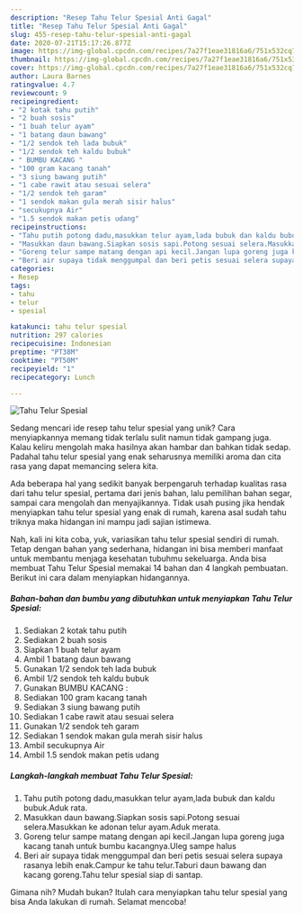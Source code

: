 ```yaml
---
description: "Resep Tahu Telur Spesial Anti Gagal"
title: "Resep Tahu Telur Spesial Anti Gagal"
slug: 455-resep-tahu-telur-spesial-anti-gagal
date: 2020-07-21T15:17:26.877Z
image: https://img-global.cpcdn.com/recipes/7a27f1eae31816a6/751x532cq70/tahu-telur-spesial-foto-resep-utama.jpg
thumbnail: https://img-global.cpcdn.com/recipes/7a27f1eae31816a6/751x532cq70/tahu-telur-spesial-foto-resep-utama.jpg
cover: https://img-global.cpcdn.com/recipes/7a27f1eae31816a6/751x532cq70/tahu-telur-spesial-foto-resep-utama.jpg
author: Laura Barnes
ratingvalue: 4.7
reviewcount: 9
recipeingredient:
- "2 kotak tahu putih"
- "2 buah sosis"
- "1 buah telur ayam"
- "1 batang daun bawang"
- "1/2 sendok teh lada bubuk"
- "1/2 sendok teh kaldu bubuk"
- " BUMBU KACANG "
- "100 gram kacang tanah"
- "3 siung bawang putih"
- "1 cabe rawit atau sesuai selera"
- "1/2 sendok teh garam"
- "1 sendok makan gula merah sisir halus"
- "secukupnya Air"
- "1.5 sendok makan petis udang"
recipeinstructions:
- "Tahu putih potong dadu,masukkan telur ayam,lada bubuk dan kaldu bubuk.Aduk rata."
- "Masukkan daun bawang.Siapkan sosis sapi.Potong sesuai selera.Masukkan ke adonan telur ayam.Aduk merata."
- "Goreng telur sampe matang dengan api kecil.Jangan lupa goreng juga kacang tanah untuk bumbu kacangnya.Uleg sampe halus"
- "Beri air supaya tidak menggumpal dan beri petis sesuai selera supaya rasanya lebih enak.Campur ke tahu telur.Taburi daun bawang dan kacang goreng.Tahu telur spesial siap di santap."
categories:
- Resep
tags:
- tahu
- telur
- spesial

katakunci: tahu telur spesial 
nutrition: 297 calories
recipecuisine: Indonesian
preptime: "PT38M"
cooktime: "PT50M"
recipeyield: "1"
recipecategory: Lunch

---
```



![Tahu Telur Spesial](https://img-global.cpcdn.com/recipes/7a27f1eae31816a6/751x532cq70/tahu-telur-spesial-foto-resep-utama.jpg)

Sedang mencari ide resep tahu telur spesial yang unik? Cara menyiapkannya memang tidak terlalu sulit namun tidak gampang juga. Kalau keliru mengolah maka hasilnya akan hambar dan bahkan tidak sedap. Padahal tahu telur spesial yang enak seharusnya memiliki aroma dan cita rasa yang dapat memancing selera kita.

Ada beberapa hal yang sedikit banyak berpengaruh terhadap kualitas rasa dari tahu telur spesial, pertama dari jenis bahan, lalu pemilihan bahan segar, sampai cara mengolah dan menyajikannya. Tidak usah pusing jika hendak menyiapkan tahu telur spesial yang enak di rumah, karena asal sudah tahu triknya maka hidangan ini mampu jadi sajian istimewa.




Nah, kali ini kita coba, yuk, variasikan tahu telur spesial sendiri di rumah. Tetap dengan bahan yang sederhana, hidangan ini bisa memberi manfaat untuk membantu menjaga kesehatan tubuhmu sekeluarga. Anda bisa membuat Tahu Telur Spesial memakai 14 bahan dan 4 langkah pembuatan. Berikut ini cara dalam menyiapkan hidangannya.

<!--inarticleads1-->

##### Bahan-bahan dan bumbu yang dibutuhkan untuk menyiapkan Tahu Telur Spesial:

1. Sediakan 2 kotak tahu putih
1. Sediakan 2 buah sosis
1. Siapkan 1 buah telur ayam
1. Ambil 1 batang daun bawang
1. Gunakan 1/2 sendok teh lada bubuk
1. Ambil 1/2 sendok teh kaldu bubuk
1. Gunakan  BUMBU KACANG :
1. Sediakan 100 gram kacang tanah
1. Sediakan 3 siung bawang putih
1. Sediakan 1 cabe rawit atau sesuai selera
1. Gunakan 1/2 sendok teh garam
1. Sediakan 1 sendok makan gula merah sisir halus
1. Ambil secukupnya Air
1. Ambil 1.5 sendok makan petis udang




<!--inarticleads2-->

##### Langkah-langkah membuat Tahu Telur Spesial:

1. Tahu putih potong dadu,masukkan telur ayam,lada bubuk dan kaldu bubuk.Aduk rata.
1. Masukkan daun bawang.Siapkan sosis sapi.Potong sesuai selera.Masukkan ke adonan telur ayam.Aduk merata.
1. Goreng telur sampe matang dengan api kecil.Jangan lupa goreng juga kacang tanah untuk bumbu kacangnya.Uleg sampe halus
1. Beri air supaya tidak menggumpal dan beri petis sesuai selera supaya rasanya lebih enak.Campur ke tahu telur.Taburi daun bawang dan kacang goreng.Tahu telur spesial siap di santap.




Gimana nih? Mudah bukan? Itulah cara menyiapkan tahu telur spesial yang bisa Anda lakukan di rumah. Selamat mencoba!
